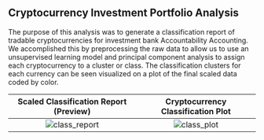 ## Cryptocurrency Investment Portfolio Analysis

The purpose of this analysis was to generate a classification report of tradable cryptocurrencies for investment bank Accountability Accounting. We accomplished this by preprocessing the raw data to allow us to use an unsupervised learning model and principal component analysis to assign each cryptocurrency to a cluster or class. The classification clusters for each currency can be seen visualized on a plot of the final scaled data coded by color.

Scaled Classification Report (Preview)           |    Cryptocurrency Classification Plot
:-----------------------------------------------:|:-------------------------------------:
![class_report](https://user-images.githubusercontent.com/108199140/199623150-94cc4e1f-b361-4374-98e1-ec06f4a1695a.PNG) | ![class_plot](https://user-images.githubusercontent.com/108199140/199623169-51baa262-621d-4c5c-8448-c5a41bcae7a9.PNG)

